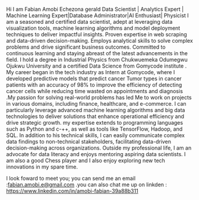  Hi I am Fabian Amobi Echezona gerald
Data Scientist | Analytics Expert | Machine Learning Expert|Database Administrator|AI Enthusiast| Physicist
 I am a seasoned and certified data scientist, adept at leveraging data visualization tools, machine learning algorithms and model deployment techniques to deliver impactful insights.
 Proven expertise in web scraping and data-driven decision-making. Employs analytical skills to solve complex problems and drive significant business outcomes.
 Committed to continuous learning and staying abreast of the latest advancements in the field.
I hold a degree in  Industrial Physics  from Chukwuemeka Odumegwu Ojukwu University and a certified Data Science from Gomycode institute .
My career began in the tech industry as Intern at Gomycode, where I  developed predictive models that predict cancer Tumor types in cancer patients with an accuracy of 98% to improve the efficiency of detecting cancer cells while reducing time wasted on appointments   and diagnosis .My  passion for solving real-world problems has led Me to work on  projects in various domains, including finance, healthcare, and e-commerce.
I can particularly  leverage advanced machine learning algorithms and big data technologies to deliver solutions that enhance operational efficiency and drive strategic growth.
my expertise extends to programming languages such as Python and c-++, as well as tools like TensorFlow, Hadoop, and SQL.
In addition to his technical skills, I can easily communicate complex data findings to non-technical stakeholders, facilitating data-driven decision-making across organizations. 
Outside my professional life, I am an advocate for data literacy and enjoys mentoring aspiring data scientists. I am also a good  Chess player and I  also enjoy exploring new tech innovations in my spare time.

I look foward to meet you; you can send me an email :fabian.amobi.e@gmail.com .you can also chat me up on linkden : https://www.linkedin.com/in/amobi-fabian-39a88b311


